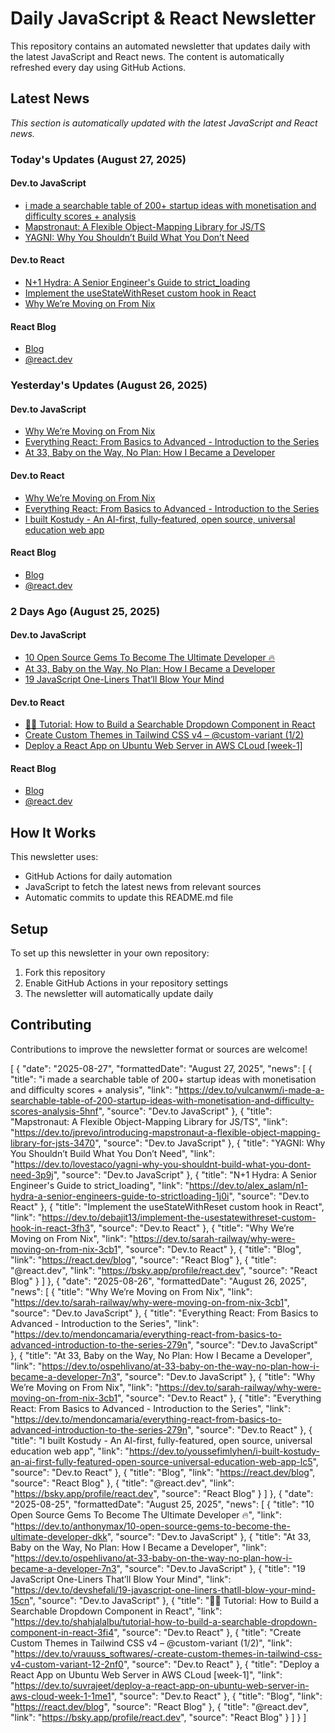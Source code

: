 # Daily JavaScript & React Newsletter

This repository contains an automated newsletter that updates daily with the latest JavaScript and React news. The content is automatically refreshed every day using GitHub Actions.

## Latest News

*This section is automatically updated with the latest JavaScript and React news.*

### Today's Updates (August 27, 2025)

#### Dev.to JavaScript

- [i made a searchable table of 200+ startup ideas with monetisation and difficulty scores + analysis](https://dev.to/vulcanwm/i-made-a-searchable-table-of-200-startup-ideas-with-monetisation-and-difficulty-scores-analysis-5hnf)
- [Mapstronaut: A Flexible Object-Mapping Library for JS/TS](https://dev.to/jprevo/introducing-mapstronaut-a-flexible-object-mapping-library-for-jsts-3470)
- [YAGNI: Why You Shouldn’t Build What You Don’t Need](https://dev.to/lovestaco/yagni-why-you-shouldnt-build-what-you-dont-need-3p9j)

#### Dev.to React

- [N+1 Hydra: A Senior Engineer's Guide to strict_loading](https://dev.to/alex_aslam/n1-hydra-a-senior-engineers-guide-to-strictloading-1j0i)
- [Implement the useStateWithReset custom hook in React](https://dev.to/debajit13/implement-the-usestatewithreset-custom-hook-in-react-3fh3)
- [Why We’re Moving on From Nix](https://dev.to/sarah-railway/why-were-moving-on-from-nix-3cb1)

#### React Blog

- [Blog](https://react.dev/blog)
- [@react.dev](https://bsky.app/profile/react.dev)

### Yesterday's Updates (August 26, 2025)

#### Dev.to JavaScript

- [Why We’re Moving on From Nix](https://dev.to/sarah-railway/why-were-moving-on-from-nix-3cb1)
- [Everything React: From Basics to Advanced - Introduction to the Series](https://dev.to/mendoncamaria/everything-react-from-basics-to-advanced-introduction-to-the-series-279n)
- [At 33, Baby on the Way, No Plan: How I Became a Developer](https://dev.to/ospehlivano/at-33-baby-on-the-way-no-plan-how-i-became-a-developer-7n3)

#### Dev.to React

- [Why We’re Moving on From Nix](https://dev.to/sarah-railway/why-were-moving-on-from-nix-3cb1)
- [Everything React: From Basics to Advanced - Introduction to the Series](https://dev.to/mendoncamaria/everything-react-from-basics-to-advanced-introduction-to-the-series-279n)
- [I built Kostudy - An AI-first, fully-featured, open source, universal education web app](https://dev.to/youssefimlyhen/i-built-kostudy-an-ai-first-fully-featured-open-source-universal-education-web-app-lc5)

#### React Blog

- [Blog](https://react.dev/blog)
- [@react.dev](https://bsky.app/profile/react.dev)

### 2 Days Ago (August 25, 2025)

#### Dev.to JavaScript

- [10 Open Source Gems To Become The Ultimate Developer 🔥](https://dev.to/anthonymax/10-open-source-gems-to-become-the-ultimate-developer-dkk)
- [At 33, Baby on the Way, No Plan: How I Became a Developer](https://dev.to/ospehlivano/at-33-baby-on-the-way-no-plan-how-i-became-a-developer-7n3)
- [19 JavaScript One-Liners That’ll Blow Your Mind](https://dev.to/devshefali/19-javascript-one-liners-thatll-blow-your-mind-15cn)

#### Dev.to React

- [🧑‍🏫 Tutorial: How to Build a Searchable Dropdown Component in React](https://dev.to/shahjalalbu/tutorial-how-to-build-a-searchable-dropdown-component-in-react-3fi4)
- [Create Custom Themes in Tailwind CSS v4 – @custom-variant (1/2)](https://dev.to/vrauuss_softwares/-create-custom-themes-in-tailwind-css-v4-custom-variant-12-2nf0)
- [Deploy a React App on Ubuntu Web Server in AWS CLoud [week-1]](https://dev.to/suvrajeet/deploy-a-react-app-on-ubuntu-web-server-in-aws-cloud-week-1-1me1)

#### React Blog

- [Blog](https://react.dev/blog)
- [@react.dev](https://bsky.app/profile/react.dev)

## How It Works

This newsletter uses:
- GitHub Actions for daily automation
- JavaScript to fetch the latest news from relevant sources
- Automatic commits to update this README.md file

## Setup

To set up this newsletter in your own repository:

1. Fork this repository
2. Enable GitHub Actions in your repository settings
3. The newsletter will automatically update daily

## Contributing

Contributions to improve the newsletter format or sources are welcome!

<!-- NEWS_DATA_START -->
[
  {
    "date": "2025-08-27",
    "formattedDate": "August 27, 2025",
    "news": [
      {
        "title": "i made a searchable table of 200+ startup ideas with monetisation and difficulty scores + analysis",
        "link": "https://dev.to/vulcanwm/i-made-a-searchable-table-of-200-startup-ideas-with-monetisation-and-difficulty-scores-analysis-5hnf",
        "source": "Dev.to JavaScript"
      },
      {
        "title": "Mapstronaut: A Flexible Object-Mapping Library for JS/TS",
        "link": "https://dev.to/jprevo/introducing-mapstronaut-a-flexible-object-mapping-library-for-jsts-3470",
        "source": "Dev.to JavaScript"
      },
      {
        "title": "YAGNI: Why You Shouldn’t Build What You Don’t Need",
        "link": "https://dev.to/lovestaco/yagni-why-you-shouldnt-build-what-you-dont-need-3p9j",
        "source": "Dev.to JavaScript"
      },
      {
        "title": "N+1 Hydra: A Senior Engineer's Guide to strict_loading",
        "link": "https://dev.to/alex_aslam/n1-hydra-a-senior-engineers-guide-to-strictloading-1j0i",
        "source": "Dev.to React"
      },
      {
        "title": "Implement the useStateWithReset custom hook in React",
        "link": "https://dev.to/debajit13/implement-the-usestatewithreset-custom-hook-in-react-3fh3",
        "source": "Dev.to React"
      },
      {
        "title": "Why We’re Moving on From Nix",
        "link": "https://dev.to/sarah-railway/why-were-moving-on-from-nix-3cb1",
        "source": "Dev.to React"
      },
      {
        "title": "Blog",
        "link": "https://react.dev/blog",
        "source": "React Blog"
      },
      {
        "title": "@react.dev",
        "link": "https://bsky.app/profile/react.dev",
        "source": "React Blog"
      }
    ]
  },
  {
    "date": "2025-08-26",
    "formattedDate": "August 26, 2025",
    "news": [
      {
        "title": "Why We’re Moving on From Nix",
        "link": "https://dev.to/sarah-railway/why-were-moving-on-from-nix-3cb1",
        "source": "Dev.to JavaScript"
      },
      {
        "title": "Everything React: From Basics to Advanced - Introduction to the Series",
        "link": "https://dev.to/mendoncamaria/everything-react-from-basics-to-advanced-introduction-to-the-series-279n",
        "source": "Dev.to JavaScript"
      },
      {
        "title": "At 33, Baby on the Way, No Plan: How I Became a Developer",
        "link": "https://dev.to/ospehlivano/at-33-baby-on-the-way-no-plan-how-i-became-a-developer-7n3",
        "source": "Dev.to JavaScript"
      },
      {
        "title": "Why We’re Moving on From Nix",
        "link": "https://dev.to/sarah-railway/why-were-moving-on-from-nix-3cb1",
        "source": "Dev.to React"
      },
      {
        "title": "Everything React: From Basics to Advanced - Introduction to the Series",
        "link": "https://dev.to/mendoncamaria/everything-react-from-basics-to-advanced-introduction-to-the-series-279n",
        "source": "Dev.to React"
      },
      {
        "title": "I built Kostudy - An AI-first, fully-featured, open source, universal education web app",
        "link": "https://dev.to/youssefimlyhen/i-built-kostudy-an-ai-first-fully-featured-open-source-universal-education-web-app-lc5",
        "source": "Dev.to React"
      },
      {
        "title": "Blog",
        "link": "https://react.dev/blog",
        "source": "React Blog"
      },
      {
        "title": "@react.dev",
        "link": "https://bsky.app/profile/react.dev",
        "source": "React Blog"
      }
    ]
  },
  {
    "date": "2025-08-25",
    "formattedDate": "August 25, 2025",
    "news": [
      {
        "title": "10 Open Source Gems To Become The Ultimate Developer 🔥",
        "link": "https://dev.to/anthonymax/10-open-source-gems-to-become-the-ultimate-developer-dkk",
        "source": "Dev.to JavaScript"
      },
      {
        "title": "At 33, Baby on the Way, No Plan: How I Became a Developer",
        "link": "https://dev.to/ospehlivano/at-33-baby-on-the-way-no-plan-how-i-became-a-developer-7n3",
        "source": "Dev.to JavaScript"
      },
      {
        "title": "19 JavaScript One-Liners That’ll Blow Your Mind",
        "link": "https://dev.to/devshefali/19-javascript-one-liners-thatll-blow-your-mind-15cn",
        "source": "Dev.to JavaScript"
      },
      {
        "title": "🧑‍🏫 Tutorial: How to Build a Searchable Dropdown Component in React",
        "link": "https://dev.to/shahjalalbu/tutorial-how-to-build-a-searchable-dropdown-component-in-react-3fi4",
        "source": "Dev.to React"
      },
      {
        "title": "Create Custom Themes in Tailwind CSS v4 – @custom-variant (1/2)",
        "link": "https://dev.to/vrauuss_softwares/-create-custom-themes-in-tailwind-css-v4-custom-variant-12-2nf0",
        "source": "Dev.to React"
      },
      {
        "title": "Deploy a React App on Ubuntu Web Server in AWS CLoud [week-1]",
        "link": "https://dev.to/suvrajeet/deploy-a-react-app-on-ubuntu-web-server-in-aws-cloud-week-1-1me1",
        "source": "Dev.to React"
      },
      {
        "title": "Blog",
        "link": "https://react.dev/blog",
        "source": "React Blog"
      },
      {
        "title": "@react.dev",
        "link": "https://bsky.app/profile/react.dev",
        "source": "React Blog"
      }
    ]
  }
]
<!-- NEWS_DATA_END -->
